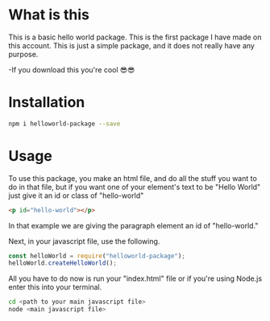 # What is this

This is a basic hello world package. This is the first package I have made on this account. This is just a simple package, and it does not really have any purpose.

-If you download this you're cool 😎😎

# Installation

```sh
npm i helloworld-package --save
```

# Usage

To use this package, you make an html file, and do all the stuff you want to do in that file, but if you want one of your element's text to be "Hello World" just give it an id or class of "hello-world"

```html
<p id="hello-world"></p>
```
In that example we are giving the paragraph element an id of "hello-world."

Next, in your javascript file, use the following. 

```js
const helloWorld = require("helloworld-package");
helloWorld.createHelloWorld();
```
All you have to do now is run your "index.html" file or if you're using Node.js enter this into your terminal.

```sh
cd <path to your main javascript file>
node <main javascript file>
```